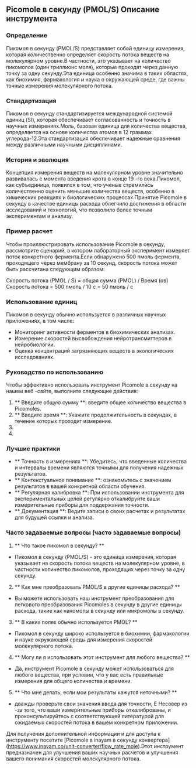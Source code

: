 ## Picomole в секунду (PMOL/S) Описание инструмента

### Определение
Пикомол в секунду (PMOL/S) представляет собой единицу измерения, которая количественно определяет скорость потока веществ на молекулярном уровне.В частности, это указывает на количество пикомолов (один триллионс моля), которые проходят через данную точку за одну секунду.Эта единица особенно значима в таких областях, как биохимия, фармакология и наука о окружающей среде, где важны точные измерения молекулярного потока.

### Стандартизация
Пикомол в секунду стандартизируется международной системой единиц (SI), которая обеспечивает согласованность и точность в научных измерениях.Моль, базовая единица для количества вещества, определяется на основе количества атомов в 12 граммах углерода-12.Эта стандартизация обеспечивает надежные сравнения между различными научными дисциплинами.

### История и эволюция
Концепция измерения веществ на молекулярном уровне значительно развивалась с момента введения крота в конце 19 -го века.Пикомол, как субъединица, появился в том, что ученые стремились количественно оценить меньшие количества веществ, особенно в химических реакциях и биологических процессах.Принятие Picomole в секунду в качестве единицы расхода облегчило достижения в области исследований и технологий, что позволило более точным экспериментам и анализу.

### Пример расчет
Чтобы проиллюстрировать использование Picomole в секунду, рассмотрите сценарий, в котором лабораторный эксперимент измеряет поток конкретного фермента.Если обнаружено 500 пмоль фермента, проходящего через мембрану за 10 секунд, скорость потока может быть рассчитана следующим образом:

Скорость потока (PMOL / S) = общая сумма (PMOL) / Время (ов)
Скорость потока = 500 пмоль / 10 с = 50 пмоль / с

### Использование единиц
Пикомол в секунду обычно используется в различных научных приложениях, в том числе:
- Мониторинг активности ферментов в биохимических анализах.
- Измерение скоростей высвобождения нейротрансмиттеров в нейробиологии.
- Оценка концентраций загрязняющих веществ в экологических исследованиях.

### Руководство по использованию
Чтобы эффективно использовать инструмент Picomole в секунду на нашем веб -сайте, выполните следующие действия:
1. ** Введите общую сумму **: введите общее количество вещества в Picomoles.
2. ** Введите время **: Укажите продолжительность в секундах, в течение которых проходит измерение.
3.
4.

### Лучшие практики
- ** Точность в измерениях **: Убедитесь, что введенные количества и интервалы времени являются точными для получения надежных результатов.
- ** Контекстуальное понимание **: ознакомьтесь с значением результатов в вашей конкретной области обучения.
- ** Регулярная калибровка **: При использовании инструмента для экспериментальных целей регулярно откалибруйте ваши измерительные приборы для поддержания точности.
- ** Документация **: Ведите записи о своих расчетах и ​​результатах для будущей ссылки и анализа.

### Часто задаваемые вопросы (часто задаваемые вопросы)

1. ** Что такое пикомол в секунду? **
- Пикомол в секунду (PMOL/S) - это единица измерения, которая указывает на скорость потока веществ на молекулярном уровне, в частности количество пикомолов, проходящих через точку за одну секунду.

2. ** Как мне преобразовать PMOL/S в другие единицы расхода? **
- Вы можете использовать наш инструмент преобразования для легкового преобразования Picomoles в секунду в другие единицы расхода, такие как наномолы в секунду или микромолы в секунду.

3. ** В каких полях обычно используется PMOL? **
- Пикомол в секунду широко используется в биохимии, фармакологии и науке окружающей среды для измерения скоростей молекулярного потока.

4. ** Могу ли я использовать этот инструмент для любого вещества? **
- Да, инструмент Picomole в секунду может использоваться для любого вещества, при условии, что у вас есть правильные измерения для общего количества и времени.

5. ** Что мне делать, если мои результаты кажутся неточными? **
- дважды проверьте свои значения ввода для точности, E Несовер из -за того, что ваши измерительные приборы откалиброваны, и проконсультируйтесь с соответствующей литературой для ожидаемых скоростей потока в вашем конкретном приложении.

Для получения дополнительной информации и для доступа к инструменту посетите [Picomole в inayam в секунду конвертера] (https://www.inayam.co/unit-converter/flow_rate_mole).Этот инструмент предназначен для улучшения ваших научных расчетов и улучшения вашего понимания скоростей молекулярного потока.